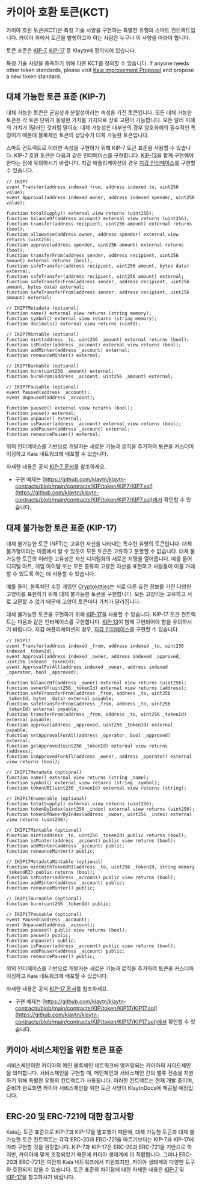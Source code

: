 # 카이아 호환 토큰(KCT)

카이아 호환 토큰(KCT)은 특정 기술 사양을 구현하는 특별한 유형의 스마트 컨트랙트입니다. 카이아 위에서 토큰을 발행하고자 하는 사람은 누구나 이 사양을 따라야 합니다.

토큰 표준은 [KIP-7](https://kips.klaytn.foundation/KIPs/kip-7), [KIP-17](https://kips.klaytn.foundation/KIPs/kip-17) 등 Klaytn에 정의되어 있습니다.

특정 기술 사양을 충족하기 위해 다른 KCT를 정의할 수 있습니다. If anyone needs other token standards, please visit [Kaia Improvement Proposal](https://github.com/kaiachain/KIPs) and propose a new token standard.

## 대체 가능한 토큰 표준 (KIP-7) <a id="fungible-token-standard-kip-7"></a>

대체 가능한 토큰은 균일성과 분할성이라는 속성을 가진 토큰입니다. 모든 대체 가능한 토큰은 각 토큰 단위가 동일한 가치를 가지므로 상호 교환이 가능합니다. 모든 달러 지폐의 가치가 1달러인 것처럼 말이죠. 대체 가능성은 대부분의 경우 암호화폐의 필수적인 특징이기 때문에 블록체인 토큰의 상당수가 대체 가능한 토큰입니다.

스마트 컨트랙트로 이러한 속성을 구현하기 위해 KIP-7 토큰 표준을 사용할 수 있습니다. KIP-7 호환 토큰은 다음과 같은 인터페이스를 구현합니다. [KIP-13](https://kips.klaytn.foundation/KIPs/kip-13)을 함께 구현해야 한다는 점에 유의하시기 바랍니다. 지갑 애플리케이션의 경우 [지갑 인터페이스](https://kips.klaytn.foundation/KIPs/kip-7#wallet-interface)를 구현할 수 있습니다.

```solidity
// IKIP7
event Transfer(address indexed from, address indexed to, uint256 value);
event Approval(address indexed owner, address indexed spender, uint256 value);

function totalSupply() external view returns (uint256);
function balanceOf(address account) external view returns (uint256);
function transfer(address recipient, uint256 amount) external returns (bool);
function allowance(address owner, address spender) external view returns (uint256);
function approve(address spender, uint256 amount) external returns (bool);
function transferFrom(address sender, address recipient, uint256 amount) external returns (bool);
function safeTransfer(address recipient, uint256 amount, bytes data) external;
function safeTransfer(address recipient, uint256 amount) external;
function safeTransferFrom(address sender, address recipient, uint256 amount, bytes data) external;
function safeTransferFrom(address sender, address recipient, uint256 amount) external;

// IKIP7Metadata (optional)
function name() external view returns (string memory);
function symbol() external view returns (string memory);
function decimals() external view returns (uint8);

// IKIP7Mintable (optional)
function mint(address _to, uint256 _amount) external returns (bool);
function isMinter(address _account) external view returns (bool);
function addMinter(address _account) external;
function renounceMinter() external;

// IKIP7Burnable (optional)
function burn(uint256 _amount) external;
function burnFrom(address _account, uint256 _amount) external;

// IKIP7Pausable (optional)
event Paused(address _account);
event Unpaused(address _account);

function paused() external view returns (bool);
function pause() external;
function unpause() external;
function isPauser(address _account) external view returns (bool);
function addPauser(address _account) external;
function renouncePauser() external;
```

위의 인터페이스를 기반으로 개발자는 새로운 기능과 로직을 추가하여 토큰을 커스터마이징하고 Kaia 네트워크에 배포할 수 있습니다.

자세한 내용은 공식 [KIP-7 문서](https://kips.klaytn.foundation/KIPs/kip-7)를 참조하세요.

- 구현 예제는 [https://github.com/klaytn/klaytn-contracts/blob/main/contracts/KIP/token/KIP7/KIP7.sol](https://github.com/klaytn/klaytn-contracts/blob/main/contracts/KIP/token/KIP7/KIP7.sol)에서 확인할 수 있습니다.

## 대체 불가능한 토큰 표준 (KIP-17) <a id="non-fungible-token-standard-kip-17"></a>

대체 불가능한 토큰 (NFT)는 고유한 자산을 나타내는 특수한 유형의 토큰입니다. 대체불가형이라는 이름에서 알 수 있듯이 모든 토큰은 고유하고 분할할 수 없습니다. 대체 불가능한 토큰의 이러한 고유성은 자산 디지털화의 새로운 지평을 열어줍니다. 예를 들어 디지털 아트, 게임 아이템 또는 모든 종류의 고유한 자산을 표현하고 사람들이 이를 거래할 수 있도록 하는 데 사용할 수 있습니다.

예를 들어, 블록체인 수집 게임인 [Cryptokitties](https://www.cryptokitties.co/)는 서로 다른 유전 정보를 가진 다양한 고양이를 표현하기 위해 대체 불가능한 토큰을 구현합니다. 모든 고양이는 고유하고 서로 교환할 수 없기 때문에 고양이 토큰마다 가치가 달라집니다.

대체 불가능한 토큰을 구현하기 위해 [KIP-17](https://kips.klaytn.foundation/KIPs/kip-17)을 사용할 수 있습니다. KIP-17 토큰 컨트랙트는 다음과 같은 인터페이스를 구현합니다. [KIP-13](https://kips.klaytn.foundation/KIPs/kip-13)이 함께 구현되어야 함을 유의하시기 바랍니다. 지갑 애플리케이션의 경우, [지갑 인터페이스](https://kips.klaytn.foundation/KIPs/kip-17#wallet-interface)를 구현할 수 있습니다.

```solidity
// IKIP17
event Transfer(address indexed _from, address indexed _to, uint256 indexed _tokenId);
event Approval(address indexed _owner, address indexed _approved, uint256 indexed _tokenId);
event ApprovalForAll(address indexed _owner, address indexed _operator, bool _approved);

function balanceOf(address _owner) external view returns (uint256);
function ownerOf(uint256 _tokenId) external view returns (address);
function safeTransferFrom(address _from, address _to, uint256 _tokenId, bytes _data) external payable;
function safeTransferFrom(address _from, address _to, uint256 _tokenId) external payable;
function transferFrom(address _from, address _to, uint256 _tokenId) external payable;
function approve(address _approved, uint256 _tokenId) external payable;
function setApprovalForAll(address _operator, bool _approved) external;
function getApproved(uint256 _tokenId) external view returns (address);
function isApprovedForAll(address _owner, address _operator) external view returns (bool);

// IKIP17Metadata (optional)
function name() external view returns (string _name);
function symbol() external view returns (string _symbol);
function tokenURI(uint256 _tokenId) external view returns (string);

// IKIP17Enumerable (optional)
function totalSupply() external view returns (uint256);
function tokenByIndex(uint256 _index) external view returns (uint256);
function tokenOfOwnerByIndex(address _owner, uint256 _index) external view returns (uint256);

// IKIP17Mintable (optional)
function mint(address _to, uint256 _tokenId) public returns (bool);
function isMinter(address _account) public view returns (bool);
function addMinter(address _account) public;
function renounceMinter() public;

// IKIP17MetadataMintable (optional)
function mintWithTokenURI(address _to, uint256 _tokenId, string memory _tokenURI) public returns (bool);
function isMinter(address _account) public view returns (bool);
function addMinter(address _account) public;
function renounceMinter() public;

// IKIP17Burnable (optional)
function burn(uint256 _tokenId) public;

// IKIP17Pausable (optional)
event Paused(address _account);
event Unpaused(address _account);
function paused() public view returns (bool);
function pause() public;
function unpause() public;
function isPauser(address _account) public view returns (bool);
function addPauser(address _account) public;
function renouncePauser() public;
```

위의 인터페이스를 기반으로 개발자는 새로운 기능과 로직을 추가하여 토큰을 커스터마이징하고 Kaia 네트워크에 배포할 수 있습니다.

자세한 내용은 공식 [KIP-17 문서](https://kips.klaytn.foundation/KIPs/kip-17)를 참조하세요.

- 구현 예제는 [https://github.com/klaytn/klaytn-contracts/blob/main/contracts/KIP/token/KIP17/KIP17.sol](https://github.com/klaytn/klaytn-contracts/blob/main/contracts/KIP/token/KIP17/KIP17.sol)에서 확인할 수 있습니다.

## 카이아 서비스체인을 위한 토큰 표준 <a id="token-standards-for-klaytn-service-chain"></a>

서비스체인이란 카이아의 메인 블록체인 네트워크에 앵커링되는 카이아의 사이드체인을 의미합니다. 서비스체인을 구현할 때, 메인체인과 서비스체인 간의 밸류 전송을 지원하기 위해 특별한 유형의 컨트랙트가 사용됩니다. 이러한 컨트랙트는 현재 개발 중이며, 준비가 완료되면 카이아 서비스체인을 위한 토큰 사양이 KlaytnDocs에 제공될 예정입니다.

## ERC-20 및 ERC-721에 대한 참고사항 <a id="notes-on-erc-20-and-erc-721"></a>

Kaia는 토큰 표준으로 KIP-7과 KIP-17을 발표했기 때문에, 대체 가능한 토큰과 대체 불가능한 토큰 컨트랙트는 각각 ERC-20과 ERC-721을 따르기보다는 KIP-7과 KIP-17에 따라 구현할 것을 권장합니다.
KIP-7과 KIP-17은 ERC-20과 ERC-721을 기반으로 하지만, 카이아에 맞게 조정되었기 때문에 카이아 생태계에 더 적합합니다. 그러나 ERC-20과 ERC-721은 여전히 Kaia 네트워크에서 지원되지만, 카이아 생태계의 다양한 도구와 호환되지 않을 수 있습니다.
토큰 표준의 차이점에 대한 자세한 내용은 [KIP-7](https://kips.klaytn.foundation/KIPs/kip-7#differences-with-erc-20) 및 [KIP-17](https://kips.klaytn.foundation/KIPs/kip-17#differences-from-erc-721)을 참고하시기 바랍니다.
